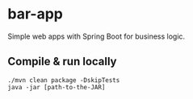 # bar-app

Simple web apps with Spring Boot for business logic.

## Compile & run locally 
```
./mvn clean package -DskipTests
java -jar [path-to-the-JAR]